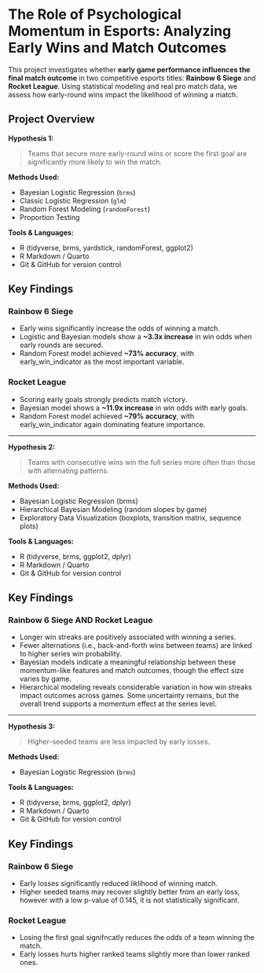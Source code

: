 # The Role of Psychological Momentum in Esports: Analyzing Early Wins and Match Outcomes

This project investigates whether **early game performance influences the final match outcome** in two competitive esports titles: **Rainbow 6 Siege** and **Rocket League**. Using statistical modeling and real pro match data, we assess how early-round wins impact the likelihood of winning a match.

## Project Overview

**Hypothesis 1:**  
> Teams that secure more early-round wins or score the first goal are significantly more likely to win the match.

**Methods Used:**
- Bayesian Logistic Regression (`brms`)
- Classic Logistic Regression (`glm`)
- Random Forest Modeling (`randomForest`)
- Proportion Testing

**Tools & Languages:**
- R (tidyverse, brms, yardstick, randomForest, ggplot2)
- R Markdown / Quarto
- Git & GitHub for version control

## Key Findings

### Rainbow 6 Siege
- Early wins significantly increase the odds of winning a match.
- Logistic and Bayesian models show a **~3.3x increase** in win odds when early rounds are secured.
- Random Forest model achieved **~73% accuracy**, with early_win_indicator as the most important variable.

### Rocket League
- Scoring early goals strongly predicts match victory.
- Bayesian model shows a **~11.9x increase** in win odds with early goals.
- Random Forest model achieved **~79% accuracy**, with early_win_indicator again dominating feature importance.

---

**Hypothesis 2:**  
> Teams with consecutive wins win the full series more often than those with alternating patterns.

**Methods Used:**
- Bayesian Logistic Regression (brms)
- Hierarchical Bayesian Modeling (random slopes by game)
- Exploratory Data Visualization (boxplots, transition matrix, sequence plots)

**Tools & Languages:**
- R (tidyverse, brms, ggplot2, dplyr)
- R Markdown / Quarto
- Git & GitHub for version control

## Key Findings

### Rainbow 6 Siege AND Rocket League
- Longer win streaks are positively associated with winning a series.
- Fewer alternations (i.e., back-and-forth wins between teams) are linked to higher series win probability.
- Bayesian models indicate a meaningful relationship between these momentum-like features and match outcomes, though the effect size varies by game.
- Hierarchical modeling reveals considerable variation in how win streaks impact outcomes across games. Some uncertainty remains, but the overall trend supports a momentum effect at the series level.

---

**Hypothesis 3:**  
> Higher-seeded teams are less impacted by early losses.


**Methods Used:**
- Bayesian Logistic Regression (`brms`)

**Tools & Languages:**
- R (tidyverse, brms, ggplot2, dplyr)
- R Markdown / Quarto
- Git & GitHub for version control

## Key Findings

### Rainbow 6 Siege
- Early losses significantly reduced liklihood of winning match.
- Higher seeded teams may recover slightly better from an early loss, however with a low p-value of 0.145, it is not statistically significant.

### Rocket League
- Losing the first goal signifncatly reduces the odds of a team winning the match.
- Early losses hurts higher ranked teams slightly more than lower ranked ones. 
